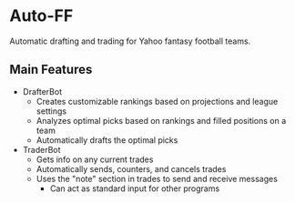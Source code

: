 # Auto-FF
Automatic drafting and trading for Yahoo fantasy football teams.

## Main Features
- DrafterBot
  - Creates customizable rankings based on projections and league settings
  - Analyzes optimal picks based on rankings and filled positions on a team
  - Automatically drafts the optimal picks
- TraderBot
  - Gets info on any current trades
  - Automatically sends, counters, and cancels trades
  - Uses the "note" section in trades to send and receive messages
    - Can act as standard input for other programs
